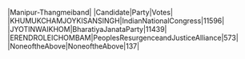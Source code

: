  
|Manipur-Thangmeiband|
|Candidate|Party|Votes|
|KHUMUKCHAMJOYKISANSINGH|IndianNationalCongress|11596|
|JYOTINWAIKHOM|BharatiyaJanataParty|11439|
|ERENDROLEICHOMBAM|PeoplesResurgenceandJusticeAlliance|573|
|NoneoftheAbove|NoneoftheAbove|137|
